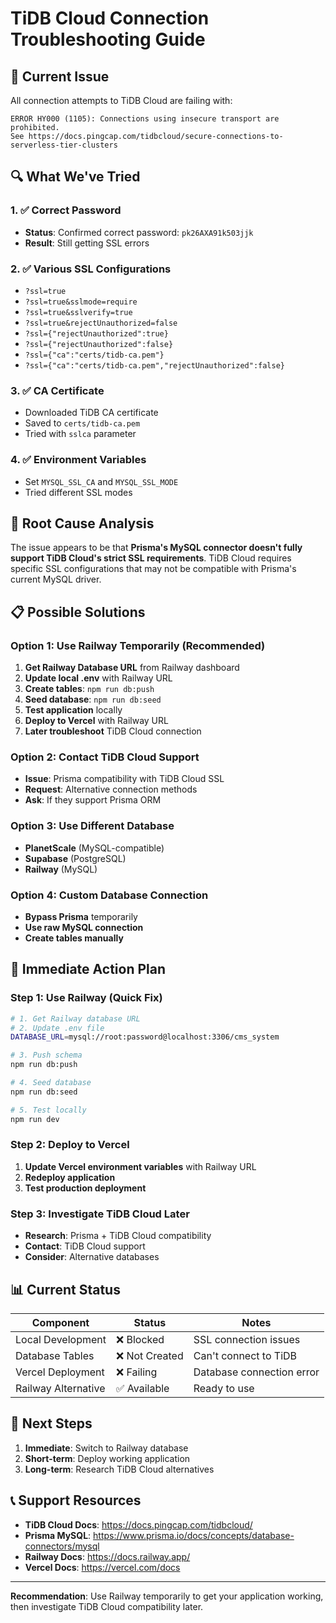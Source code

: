 # TiDB Cloud Connection Troubleshooting Guide

## 🚨 Current Issue
All connection attempts to TiDB Cloud are failing with:
```
ERROR HY000 (1105): Connections using insecure transport are prohibited. 
See https://docs.pingcap.com/tidbcloud/secure-connections-to-serverless-tier-clusters
```

## 🔍 What We've Tried

### 1. ✅ Correct Password
- **Status**: Confirmed correct password: `pk26AXA91k503jjk`
- **Result**: Still getting SSL errors

### 2. ✅ Various SSL Configurations
- `?ssl=true`
- `?ssl=true&sslmode=require`
- `?ssl=true&sslverify=true`
- `?ssl=true&rejectUnauthorized=false`
- `?ssl={"rejectUnauthorized":true}`
- `?ssl={"rejectUnauthorized":false}`
- `?ssl={"ca":"certs/tidb-ca.pem"}`
- `?ssl={"ca":"certs/tidb-ca.pem","rejectUnauthorized":false}`

### 3. ✅ CA Certificate
- Downloaded TiDB CA certificate
- Saved to `certs/tidb-ca.pem`
- Tried with `sslca` parameter

### 4. ✅ Environment Variables
- Set `MYSQL_SSL_CA` and `MYSQL_SSL_MODE`
- Tried different SSL modes

## 🎯 Root Cause Analysis

The issue appears to be that **Prisma's MySQL connector doesn't fully support TiDB Cloud's strict SSL requirements**. TiDB Cloud requires specific SSL configurations that may not be compatible with Prisma's current MySQL driver.

## 📋 Possible Solutions

### Option 1: Use Railway Temporarily (Recommended)
1. **Get Railway Database URL** from Railway dashboard
2. **Update local .env** with Railway URL
3. **Create tables**: `npm run db:push`
4. **Seed database**: `npm run db:seed`
5. **Test application** locally
6. **Deploy to Vercel** with Railway URL
7. **Later troubleshoot** TiDB Cloud connection

### Option 2: Contact TiDB Cloud Support
- **Issue**: Prisma compatibility with TiDB Cloud SSL
- **Request**: Alternative connection methods
- **Ask**: If they support Prisma ORM

### Option 3: Use Different Database
- **PlanetScale** (MySQL-compatible)
- **Supabase** (PostgreSQL)
- **Railway** (MySQL)

### Option 4: Custom Database Connection
- **Bypass Prisma** temporarily
- **Use raw MySQL connection**
- **Create tables manually**

## 🚀 Immediate Action Plan

### Step 1: Use Railway (Quick Fix)
```bash
# 1. Get Railway database URL
# 2. Update .env file
DATABASE_URL=mysql://root:password@localhost:3306/cms_system

# 3. Push schema
npm run db:push

# 4. Seed database
npm run db:seed

# 5. Test locally
npm run dev
```

### Step 2: Deploy to Vercel
1. **Update Vercel environment variables** with Railway URL
2. **Redeploy application**
3. **Test production deployment**

### Step 3: Investigate TiDB Cloud Later
- **Research**: Prisma + TiDB Cloud compatibility
- **Contact**: TiDB Cloud support
- **Consider**: Alternative databases

## 📊 Current Status

| Component | Status | Notes |
|-----------|--------|-------|
| Local Development | ❌ Blocked | SSL connection issues |
| Database Tables | ❌ Not Created | Can't connect to TiDB |
| Vercel Deployment | ❌ Failing | Database connection error |
| Railway Alternative | ✅ Available | Ready to use |

## 🔧 Next Steps

1. **Immediate**: Switch to Railway database
2. **Short-term**: Deploy working application
3. **Long-term**: Research TiDB Cloud alternatives

## 📞 Support Resources

- **TiDB Cloud Docs**: https://docs.pingcap.com/tidbcloud/
- **Prisma MySQL**: https://www.prisma.io/docs/concepts/database-connectors/mysql
- **Railway Docs**: https://docs.railway.app/
- **Vercel Docs**: https://vercel.com/docs

---

**Recommendation**: Use Railway temporarily to get your application working, then investigate TiDB Cloud compatibility later. 